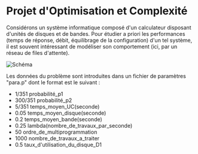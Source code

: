 Projet d'Optimisation et Complexité
===================

Considérons un système informatique composé d'un calculateur disposant d'unités de disques et de bandes. Pour étudier a priori les performances (temps de réponse, débit, équilibrage de la configuration) 
d'un tel système, il est souvent intéressant de modéliser son comportement (ici, par un réseau de files 
d'attente). 

![Schéma](http://image.noelshack.com/fichiers/2013/24/1371415362-descriptif.jpg)

Les données du problème sont introduites dans un fichier de paramètres "para.p" dont le format est le suivant : 
- 1/351 probabilité_p1 
- 300/351 probabilité_p2 
- 5/351 temps_moyen_UC(seconde) 
- 0.05 temps_moyen_disque(seconde) 
- 0.2 temps_moyen_bande(seconde) 
- 0.25 lambda(nombre_de_travaux_par_seconde) 
- 50 ordre_de_multiprogrammation 
- 1000 nombre_de_travaux_a_traiter 
- 0.5 taux_d'utilisation_du_disque_D1
